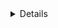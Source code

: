 <details><p></p>

Render the undermentioned in ⪆ `firefox-142.0-1.fc42.x86_64`:

~~~HTML
<!-- Deleted because it needs to be replaced. -->
~~~

<p></p></details>
